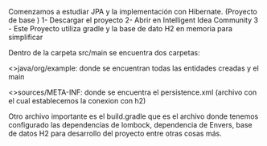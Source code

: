 Comenzamos a estudiar JPA y la implementación con Hibernate. (Proyecto de base )
1- Descargar el proyecto
2- Abrir en Intelligent Idea Community
3 - Este Proyecto utiliza gradle y la base de dato H2 en memoria para simplificar

Dentro de la carpeta src/main se encuentra dos carpetas:

<>java/org/example: donde se encuentran todas las entidades creadas y el main

<>sources/META-INF: donde se encuentra el persistence.xml (archivo con el cual establecemos la conexion con h2)

Otro archivo importante es el build.gradle que es el archivo donde tenemos configurado las dependencias de lombock, dependencia de Envers, base de datos H2 para desarrollo del proyecto entre otras cosas más.
